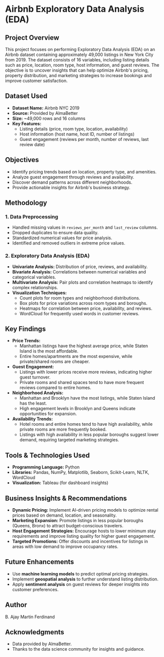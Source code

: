 # Airbnb Exploratory Data Analysis (EDA)

## Project Overview
This project focuses on performing Exploratory Data Analysis (EDA) on an Airbnb dataset containing approximately 49,000 listings in New York City from 2019. The dataset consists of 16 variables, including listing details such as price, location, room type, host information, and guest reviews. The objective is to uncover insights that can help optimize Airbnb's pricing, property distribution, and marketing strategies to increase bookings and improve customer satisfaction.

## Dataset Used
- **Dataset Name:** Airbnb NYC 2019
- **Source:** Provided by AlmaBetter
- **Size:** ~49,000 rows and 16 columns
- **Key Features:**
  - Listing details (price, room type, location, availability)
  - Host information (host name, host ID, number of listings)
  - Guest engagement (reviews per month, number of reviews, last review date)

## Objectives
- Identify pricing trends based on location, property type, and amenities.
- Analyze guest engagement through reviews and availability.
- Discover demand patterns across different neighborhoods.
- Provide actionable insights for Airbnb's business strategy.

## Methodology
### 1. Data Preprocessing
- Handled missing values in `reviews_per_month` and `last_review` columns.
- Dropped duplicates to ensure data quality.
- Standardized numerical values for price analysis.
- Identified and removed outliers in extreme price values.

### 2. Exploratory Data Analysis (EDA)
- **Univariate Analysis:** Distribution of price, reviews, and availability.
- **Bivariate Analysis:** Correlations between numerical variables and categorical variables.
- **Multivariate Analysis:** Pair plots and correlation heatmaps to identify complex relationships.
- **Visualization Techniques:**
  - Count plots for room types and neighborhood distributions.
  - Box plots for price variations across room types and boroughs.
  - Heatmaps for correlation between price, availability, and reviews.
  - WordCloud for frequently used words in customer reviews.

## Key Findings
- **Price Trends:**
  - Manhattan listings have the highest average price, while Staten Island is the most affordable.
  - Entire homes/apartments are the most expensive, while private/shared rooms are cheaper.
- **Guest Engagement:**
  - Listings with lower prices receive more reviews, indicating higher guest turnover.
  - Private rooms and shared spaces tend to have more frequent reviews compared to entire homes.
- **Neighborhood Analysis:**
  - Manhattan and Brooklyn have the most listings, while Staten Island has the least.
  - High engagement levels in Brooklyn and Queens indicate opportunities for expansion.
- **Availability Trends:**
  - Hotel rooms and entire homes tend to have high availability, while private rooms are more frequently booked.
  - Listings with high availability in less popular boroughs suggest lower demand, requiring targeted marketing strategies.

## Tools & Technologies Used
- **Programming Language:** Python
- **Libraries:** Pandas, NumPy, Matplotlib, Seaborn, Scikit-Learn, NLTK, WordCloud
- **Visualization:** Tableau (for dashboard insights)

## Business Insights & Recommendations
- **Dynamic Pricing:** Implement AI-driven pricing models to optimize rental prices based on demand, location, and seasonality.
- **Marketing Expansion:** Promote listings in less popular boroughs (Queens, Bronx) to attract budget-conscious travelers.
- **Host Engagement Strategies:** Encourage hosts to lower minimum stay requirements and improve listing quality for higher guest engagement.
- **Targeted Promotions:** Offer discounts and incentives for listings in areas with low demand to improve occupancy rates.

## Future Enhancements
- Use **machine learning models** to predict optimal pricing strategies.
- Implement **geospatial analysis** to further understand listing distribution.
- Apply **sentiment analysis** on guest reviews for deeper insights into customer preferences.

## Author
B. Ajay Martin Ferdinand

## Acknowledgments
- Data provided by AlmaBetter.
- Thanks to the data science community for insights and guidance.


